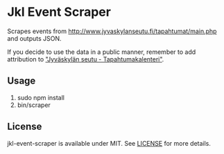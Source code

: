 # Jkl Event Scraper

Scrapes events from http://www.jyvaskylanseutu.fi/tapahtumat/main.php and outputs JSON.

If you decide to use the data in a public manner, remember to add attribution to ["Jyväskylän seutu - Tapahtumakalenteri"](http://www.jyvaskylanseutu.fi/tapahtumat/main.php).

## Usage

1. sudo npm install
2. bin/scraper

## License

jkl-event-scraper is available under MIT. See [LICENSE](https://github.com/koodilehto/jkl-event-scraper/blob/master/LICENSE) for more details.


